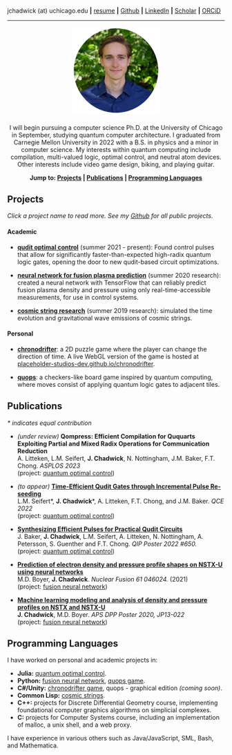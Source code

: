 jchadwick (at) uchicago.edu **\|** [resume](/files/resume.pdf) **\|** [Github](https://github.com/jasonchadwick/) **\|** [LinkedIn](https://linkedin.com/in/jasonchadwick) **\|** [Scholar](https://scholar.google.com/citations?user=kE5iFs0AAAAJ&hl=en) **\|** [ORCiD](https://orcid.org/0000-0002-7932-1418)

---

<img style="margin-left: 30%; width: 40%; margin-bottom: 20px" src="files/portrait-circle.png">

<center>
I will begin pursuing a computer science Ph.D. at the University of Chicago in September, studying quantum computer architecture. I graduated from Carnegie Mellon University in 2022 with a B.S. in physics and a minor in computer science. My interests within quantum computing include compilation, multi-valued logic, optimal control, and neutral atom devices. Other interests include video game design, biking, and playing guitar.
</center>

**<center>
Jump to:
[Projects](#projects) | [Publications](#publications) | [Programming Languages](#programming-languages)**
</center>

## Projects

*Click a project name to read more. See my [Github](https://github.com/jasonchadwick/) for all public projects.*

#### Academic

- [**qudit optimal control**](/pages/qudit-pulses.md) (summer 2021 - present): Found control pulses that allow for significantly faster-than-expected high-radix quantum logic gates, opening the door to new qudit-based circuit optimizations.

- [**neural network for fusion plasma prediction**](/pages/fusion.md) (summer 2020 research): created a neural network with TensorFlow that can reliably predict fusion plasma density and pressure using only real-time-accessible measurements, for use in control systems.

- [**cosmic string research**](/pages/cosmic-strings.md) (summer 2019 research): simulated the time evolution and gravitational wave emissions of cosmic strings.

#### Personal

- [**chronodrifter**](/pages/chronodrifter.md): a 2D puzzle game where the player can change the direction of time. A live WebGL version of the game is hosted at <a href="https://placeholder-studios-dev.github.io/chronodrifter" target="_blank" rel="noopener noreferrer">placeholder-studios-dev.github.io/chronodrifter</a>.

- [**quops**](/pages/quops.md): a checkers-like board game inspired by quantum computing, where moves consist of applying quantum logic gates to adjacent tiles.

## Publications

*\* indicates equal contribution*

- *(under review)* **Qompress: Efficient Compilation for Ququarts Exploiting Partial and Mixed Radix Operations for Communication Reduction**
<br>A. Litteken, L.M. Seifert, **J. Chadwick**, N. Nottingham, J.M. Baker, F.T. Chong. *ASPLOS 2023*
<br>(project: [quantum optimal control](/pages/qudit-pulses.md))

- *(to appear)* <a href="https://arxiv.org/abs/2206.14975" target="_blank" rel="noopener noreferrer">**Time-Efficient Qudit Gates through Incremental Pulse Re-seeding**</a>
<br>L.M. Seifert\*, **J. Chadwick**\*, A. Litteken, F.T. Chong, and J.M. Baker. *QCE 2022*
<br>(project: [quantum optimal control](/pages/qudit-pulses.md))

- [**Synthesizing Efficient Pulses for Practical Qudit Circuits**](/files/QIP-2022.pdf) 
<br>J. Baker, **J. Chadwick**, L.M. Seifert, A. Litteken, N. Nottingham, A. Petersson, S. Guenther and F.T. Chong. *QIP Poster 2022 #650.*
<br>(project: [quantum optimal control](/pages/qudit-pulses.md))

- <a href="https://doi.org/10.1088/1741-4326/abe08b" target="_blank" rel="noopener noreferrer">**Prediction of electron density and pressure profile shapes on NSTX-U using neural networks**</a> 
<br>M.D. Boyer, **J. Chadwick**. *Nuclear Fusion 61 046024.* (2021) 
<br>(project: [fusion neural network](/pages/fusion.md))

- <a href="https://meetings.aps.org/Meeting/DPP20/Session/JP13.22" target="_blank" rel="noopener noreferrer">**Machine learning modeling and analysis of density and pressure profiles on NSTX and NSTX-U**</a> 
<br>**J. Chadwick**, M.D. Boyer. *APS DPP Poster 2020, JP13-022*
<br>(project: [fusion neural network](/pages/fusion.md))



## Programming Languages

I have worked on personal and academic projects in:

- **Julia:** [quantum optimal control](/pages/qudit-pulses.md).
- **Python:** [fusion neural network](/pages/fusion.md), [quops game](/pages/quops.md).
- **C#/Unity:** [chronodrifter game](/pages/chronodrifter.md), quops - graphical edition *(coming soon)*.
- **Common Lisp:** [cosmic strings](/pages/cosmic-strings.md).
- **C++:** projects for Discrete Differential Geometry course, implementing foundational computer graphics algorithms on simplicial complexes.
- **C:** projects for Computer Systems course, including an implementation of malloc, a unix shell, and a web proxy.

I have experience in various others such as Java/JavaScript, SML, Bash, and Mathematica.
